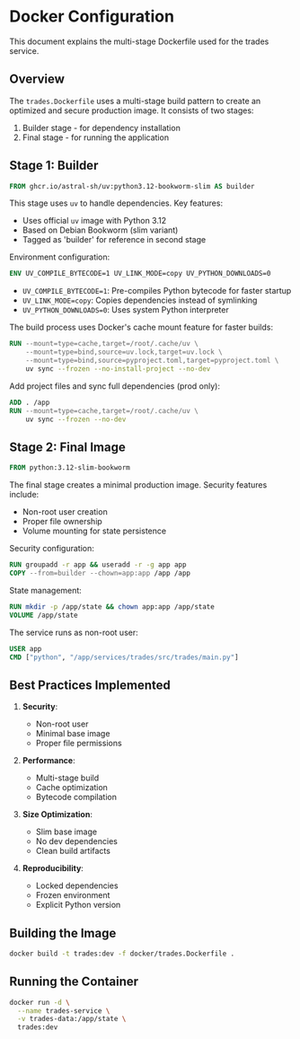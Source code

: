 # Docker Configuration

This document explains the multi-stage Dockerfile used for the trades service.

## Overview

The `trades.Dockerfile` uses a multi-stage build pattern to create an optimized and secure production image. It consists of two stages:

1. Builder stage - for dependency installation
2. Final stage - for running the application

## Stage 1: Builder

```dockerfile
FROM ghcr.io/astral-sh/uv:python3.12-bookworm-slim AS builder
```

This stage uses `uv` to handle dependencies. Key features:

- Uses official `uv` image with Python 3.12
- Based on Debian Bookworm (slim variant)
- Tagged as 'builder' for reference in second stage

Environment configuration:

```dockerfile
ENV UV_COMPILE_BYTECODE=1 UV_LINK_MODE=copy UV_PYTHON_DOWNLOADS=0
```

- `UV_COMPILE_BYTECODE=1`: Pre-compiles Python bytecode for faster startup
- `UV_LINK_MODE=copy`: Copies dependencies instead of symlinking
- `UV_PYTHON_DOWNLOADS=0`: Uses system Python interpreter

The build process uses Docker's cache mount feature for faster builds:

```dockerfile
RUN --mount=type=cache,target=/root/.cache/uv \
    --mount=type=bind,source=uv.lock,target=uv.lock \
    --mount=type=bind,source=pyproject.toml,target=pyproject.toml \
    uv sync --frozen --no-install-project --no-dev
```

Add project files and sync full dependencies (prod only):

```dockerfile
ADD . /app
RUN --mount=type=cache,target=/root/.cache/uv \
    uv sync --frozen --no-dev
```

## Stage 2: Final Image

```dockerfile
FROM python:3.12-slim-bookworm
```

The final stage creates a minimal production image. Security features include:

- Non-root user creation
- Proper file ownership
- Volume mounting for state persistence

Security configuration:

```dockerfile
RUN groupadd -r app && useradd -r -g app app
COPY --from=builder --chown=app:app /app /app
```

State management:

```dockerfile
RUN mkdir -p /app/state && chown app:app /app/state
VOLUME /app/state
```

The service runs as non-root user:

```dockerfile
USER app
CMD ["python", "/app/services/trades/src/trades/main.py"]
```

## Best Practices Implemented

1. **Security**:
   - Non-root user
   - Minimal base image
   - Proper file permissions

2. **Performance**:
   - Multi-stage build
   - Cache optimization
   - Bytecode compilation

3. **Size Optimization**:
   - Slim base image
   - No dev dependencies
   - Clean build artifacts

4. **Reproducibility**:
   - Locked dependencies
   - Frozen environment
   - Explicit Python version

## Building the Image

```bash
docker build -t trades:dev -f docker/trades.Dockerfile .
```

## Running the Container

```bash
docker run -d \
  --name trades-service \
  -v trades-data:/app/state \
  trades:dev
```
